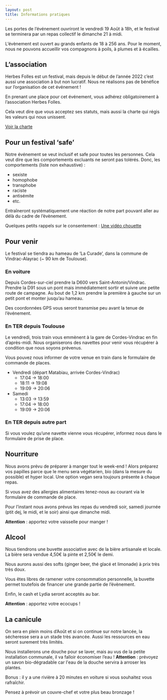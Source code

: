 ```yaml
---
layout: post
title: Informations pratiques
---
```


Les portes de l’événement ouvriront le vendredi 19 Août à 18h, et le festival se terminera par un repas collectif le dimanche 21 à midi.

L’évènement est ouvert au grands enfants de 18 à 256 ans. Pour le moment, nous ne pouvons accueillir vos compagnons à poils, à plumes et à écailles.

## L’association

Herbes Folles est un festival, mais depuis le début de l’année 2022 c’est aussi une association à but non lucratif. Nous ne réalisons pas de bénéfice sur l’organisation de cet événement !

En prenant une place pour cet événement, vous adhérez obligatoirement à l’association Herbes Folles.

Cela veut dire que vous acceptez ses statuts, mais aussi la charte qui régis les valeurs qui nous unissent.

[Voir la charte](charte.html)

## Pour un festival ‘safe’

Notre événement se veut inclusif et safe pour toutes les personnes. Cela veut dire que les comportements excluants ne seront pas tolérés. Donc, les comportements (liste non exhaustive) :

- sexiste
- homophobe
- transphobe
- raciste
- antisémite
- etc.

Entraîneront systématiquement une réaction de notre part pouvant aller au délà du cadre de l’évènement.

Quelques petits rappels sur le consentement : [Une vidéo chouette](https://www.youtube.com/watch?v=yj5NcMew6qc)

## Pour venir

Le festival se tiendra au hameau de ‘La Curade’, dans la commune de Vindrac-Alayrac (~ 90 km de Toulouse).

### En voiture

Depuis Cordes-sur-ciel prendre la D600 vers Saint-Antonin/Vindrac. Prendre la D91 sous un pont mais immédiatement sortir et suivre une petite route de campagne. Au bout de 1,2 km prendre la première à gauche sur un petit pont et monter jusqu’au hameau.

Des coordonnées GPS vous seront transmise peu avant la tenue de l’événement.

### En TER depuis Toulouse

Le vendredi, trois train vous emmènent à la gare de Cordes-Vindrac en fin d’après-midi. Nous organiserons des navettes pour venir vous récupérer à condition que nous soyons prévenus.

Vous pouvez nous informer de votre venue en train dans le formulaire de commande de places.

- Vendredi (départ Matabiau, arrivée Cordes-Vindrac)
    - 17:04 → 18:00
    - 18:11 → 19:08
    - 19:09 → 20:06
- Samedi
    - 13:03 → 13:59
    - 17:04 → 18:00
    - 19:09 → 20:06

### En TER depuis autre part

Si vous voulez qu’une navette vienne vous récupérer, informez nous dans le formulaire de prise de place. 

## Nourriture

Nous avons prévu de préparer à manger tout le week-end ! Alors préparez vos papilles parce que le menu sera végétarien, bio (dans la mesure du possible) et hyper local. Une option vegan sera toujours présente à chaque repas.

Si vous avez des allergies alimentaires tenez-nous au courant via le formulaire de commande de place.

Pour l’instant nous avons prévus les repas du vendredi soir, samedi journée (ptit dej, le midi, et le soir) ainsi que dimanche midi.

**Attention** : apportez votre vaisselle pour manger !

## Alcool

Nous tiendrons une buvette associative avec de la bière artisanale et locale. La bière sera vendue 4,50€ la pinte et 2,50€ le demi.

Nous aurons aussi des softs (ginger beer, thé glacé et limonade) à prix très très doux.

Vous êtes libres de ramener votre consommation personnelle, la buvette permet toutefois de financer une grande partie de l’évènement.

Enfin, le cash et Lydia seront acceptés au bar.

**Attention** : apportez votre ecocups !

## La canicule

On sera en plein moins d’Août et si on continue sur notre lancée, la sécheresse sera a un stade très avancée. Aussi les ressources en eau seront surement très limités.

Nous installerons une douche pour se laver, mais au vus de la petite installation communale, il va falloir économiser l’eau ! 
**Attention** : prévoyez un savon bio-dégradable car l'eau de la douche servira à arroser les plantes.

Bonus : il y a une rivière à 20 minutes en voiture si vous souhaitez vous rafraîchir.

Pensez à prévoir un couvre-chef et votre plus beau bronzage !